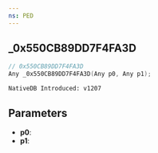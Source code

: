 ```yaml
---
ns: PED
---
```

## _0x550CB89DD7F4FA3D

```c
// 0x550CB89DD7F4FA3D
Any _0x550CB89DD7F4FA3D(Any p0, Any p1);
```

```
NativeDB Introduced: v1207
```

## Parameters
* **p0**:
* **p1**:

